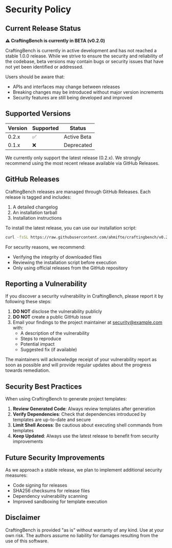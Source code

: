 # Security Policy

## Current Release Status

**⚠️ CraftingBench is currently in BETA (v0.2.0)**

CraftingBench is currently in active development and has not reached a stable 1.0.0 release. While we strive to ensure the security and reliability of the codebase, beta versions may contain bugs or security issues that have not yet been identified or addressed.

Users should be aware that:
- APIs and interfaces may change between releases
- Breaking changes may be introduced without major version increments
- Security features are still being developed and improved

## Supported Versions

| Version | Supported          | Status      |
| ------- | ------------------ | ----------- |
| 0.2.x   | :white_check_mark: | Active Beta |
| 0.1.x   | :x:                | Deprecated  |

We currently only support the latest release (0.2.x). We strongly recommend using the most recent release available via GitHub Releases.

## GitHub Releases

CraftingBench releases are managed through GitHub Releases. Each release is tagged and includes:

1. A detailed changelog
2. An installation tarball
3. Installation instructions

To install the latest release, you can use our installation script:

```bash
curl -fsSL https://raw.githubusercontent.com/ahmifte/craftingbench/v0.2.0/install.sh | bash
```

For security reasons, we recommend:
- Verifying the integrity of downloaded files
- Reviewing the installation script before execution
- Only using official releases from the GitHub repository

## Reporting a Vulnerability

If you discover a security vulnerability in CraftingBench, please report it by following these steps:

1. **DO NOT** disclose the vulnerability publicly
2. **DO NOT** create a public GitHub issue
3. Email your findings to the project maintainer at [security@example.com](mailto:security@example.com) with:
   - A description of the vulnerability
   - Steps to reproduce
   - Potential impact
   - Suggested fix (if available)

The maintainers will acknowledge receipt of your vulnerability report as soon as possible and will provide regular updates about the progress towards remediation.

## Security Best Practices

When using CraftingBench to generate project templates:

1. **Review Generated Code**: Always review templates after generation
2. **Verify Dependencies**: Check that dependencies introduced by templates are up-to-date and secure
3. **Limit Shell Access**: Be cautious about executing shell commands from templates
4. **Keep Updated**: Always use the latest release to benefit from security improvements

## Future Security Improvements

As we approach a stable release, we plan to implement additional security measures:

- Code signing for releases
- SHA256 checksums for release files
- Dependency vulnerability scanning
- Improved sandboxing for template execution

## Disclaimer

CraftingBench is provided "as is" without warranty of any kind. Use at your own risk. The authors assume no liability for damages resulting from the use of this software. 
